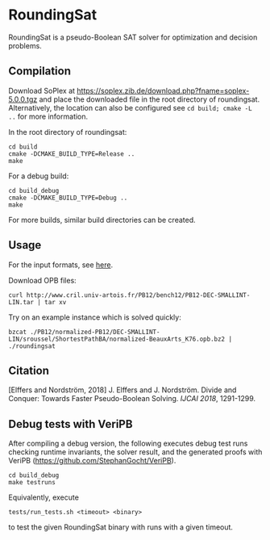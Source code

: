 # RoundingSat

RoundingSat is a pseudo-Boolean SAT solver for optimization and decision problems.

## Compilation

Download SoPlex at https://soplex.zib.de/download.php?fname=soplex-5.0.0.tgz and place the downloaded file in the root directory of roundingsat.
Alternatively, the location can also be configured see `cd build; cmake -L ..` for more information.

In the root directory of roundingsat:

    cd build
    cmake -DCMAKE_BUILD_TYPE=Release ..
    make

For a debug build:

    cd build_debug
    cmake -DCMAKE_BUILD_TYPE=Debug ..
    make

For more builds, similar build directories can be created.

## Usage

For the input formats, see [here](InputFormats.md).

Download OPB files:

    curl http://www.cril.univ-artois.fr/PB12/bench12/PB12-DEC-SMALLINT-LIN.tar | tar xv

Try on an example instance which is solved quickly:

    bzcat ./PB12/normalized-PB12/DEC-SMALLINT-LIN/sroussel/ShortestPathBA/normalized-BeauxArts_K76.opb.bz2 | ./roundingsat

## Citation

[Elffers and Nordström, 2018] J. Elffers and J. Nordström. Divide and Conquer: Towards Faster Pseudo-Boolean Solving. *IJCAI 2018*, 1291-1299.

## Debug tests with VeriPB

After compiling a debug version, the following executes debug test runs checking runtime invariants, the solver result, and the generated proofs with VeriPB (https://github.com/StephanGocht/VeriPB).

    cd build_debug
    make testruns

Equivalently, execute

    tests/run_tests.sh <timeout> <binary>

to test the given RoundingSat binary with runs with a given timeout.
